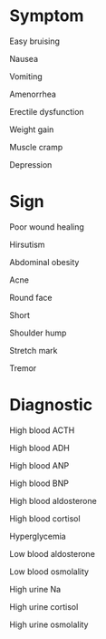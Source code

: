 
# Symptom

Easy bruising

Nausea

Vomiting

Amenorrhea

Erectile dysfunction

Weight gain

Muscle cramp

Depression

# Sign

Poor wound healing

Hirsutism

Abdominal obesity

Acne

Round face

Short

Shoulder hump

Stretch mark

Tremor

# Diagnostic

High blood ACTH

High blood ADH

High blood ANP

High blood BNP

High blood aldosterone

High blood cortisol

Hyperglycemia

Low blood aldosterone

Low blood osmolality

High urine Na

High urine cortisol

High urine osmolality
